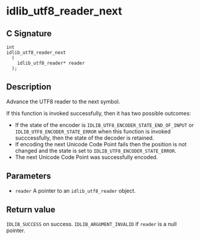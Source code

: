 # idlib_utf8_reader_next

## C Signature
```
int
idlib_utf8_reader_next
  (
    idlib_utf8_reader* reader
  );
```

## Description
Advance the UTF8 reader to the next symbol.

If this function is invoked successfully, then it has two possible outcomes:
- If the state of the encoder is `IDLIB_UTF8_ENCODER_STATE_END_OF_INPUT` or `IDLIB_UTF8_ENCODER_STATE_ERROR` when this function is invoked succcessfully, then the state of the decoder is retained.
- If encoding the next Unicode Code Point fails then the position is not changed and the state is set to `IDLIB_UTF8_ENCODER_STATE_ERROR`.
- The next Unicode Code Point was successfully encoded.


## Parameters
- `reader` A pointer to an `idlib_utf8_reader` object.

## Return value
`IDLIB_SUCCESS` on success. `IDLIB_ARGUMENT_INVALID` if `reader` is a null pointer.

